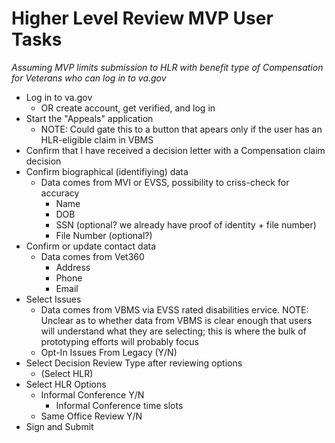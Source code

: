# Higher Level Review MVP User Tasks

_Assuming MVP limits submission to HLR with benefit type of Compensation for Veterans who can log in to va.gov_

- Log in to va.gov
  - OR create account, get verified, and log in
- Start the "Appeals" application
  - NOTE: Could gate this to a button that apears only if the user has an HLR-eligible claim in VBMS
- Confirm that I have received a decision letter with a Compensation claim decision
- Confirm biographical (identifiying) data
  - Data comes from MVI or EVSS, possibility to criss-check for accuracy
    - Name
    - DOB
    - SSN (optional? we already have proof of identity + file number)
    - File Number (optional?)
- Confirm or update contact data
  - Data comes from Vet360
    - Address
    - Phone
    - Email
- Select Issues
  - Data comes from VBMS via EVSS rated disabilities ervice. NOTE: Unclear as to whether data from VBMS is clear enough that users will understand what they are selecting; this is where the bulk of prototyping efforts will probably focus
  - Opt-In Issues From Legacy (Y/N)
- Select Decision Review Type after reviewing options
  - (Select HLR)
- Select HLR Options
  - Informal Conference Y/N
    - Informal Conference time slots
  - Same Office Review Y/N
- Sign and Submit
